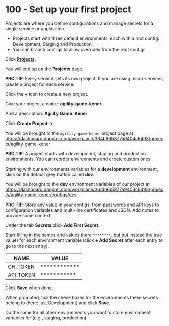 # 100 - Set up your first project

Projects are where you define configurations and manage secrets for a single service or application.
- Projects start with three default environments, each with a root config: Development, Staging and Production
- You can branch configs to allow overrides from the root configs
  
Click **[Projects](https://dashboard.doppler.com/workplace/364b965877a9404c6493/projects)**.

You will end up on the **Projects** page.

**PRO TIP**: Every service gets its own project. If you are using micro-services, create a project for each service.

Click the **+** icon to create a new project.

Give your project a name: **agility-game-kener**.

And a description: **Agility Game: Kener**.

Click **Create Project ->**.

You will be brought to the ```agility-game-kener``` project page at https://dashboard.doppler.com/workplace/364b965877a9404c6493/projects/agility-game-kener

**PRO TIP**: A project starts with development, staging and production environments. You can reorder environments and create custom ones.

Starting with our environments variables for a **development** environment, click on the default grey button called **dev**.

You will be brought to the **dev** environment variables of our project at https://dashboard.doppler.com/workplace/364b965877a9404c6493/projects/agility-game-kener/configs/dev

**PRO TIP**: Store any value in your configs, from passwords and API keys to configuration variables and multi-line certificates and JSON. Add notes to provide some context.

Under the tab **Secrets** click **Add First Secret**.

Start filling in the names and values (here ```********```, but put instead the true value) for each environment variable (click **+ Add Secret** after each entry to go to the next entry).

| NAME | VALUE |
| -- | -- |
| GH_TOKEN | ************ |
| API_TOKEN | *********** |

Click **Save** when done.

When prompted, tick the check boxes for the environments these secrets belong to (here: just Development) and click **Save**.

Do the same for all other environments you want to store environment variables for (e.g., staging, production).
